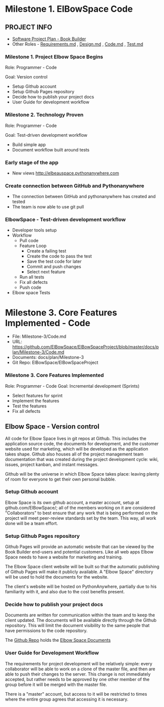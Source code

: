 # Milestone 1. ElBowSpace Code

## PROJECT INFO

* [Software Project Plan - Book Builder](Index.md)
* Other Roles - [Requirements.md](Requirements.md)
, [Design.md](Design.md)
, [Code.md](Code.md)
, [Test.md](Test.md)

### Milestone 1. Project Elbow Space Begins


Role: Programmer - Code

Goal: Version control

* Setup Github account
* Setup Github Pages repository
* Decide how to publish your project docs
* User Guide for development workflow

### Milestone 2. Technology Proven

Role: Programmer - Code

Goal: Test-driven development workflow

* Build simple app
* Document workflow built around tests

### Early stage of the app
* New views http://elbeauspace.pythonanywhere.com

### Create connection between GitHub and Pythonanywhere
* The connection between GitHub and pythonanywhere has created and tested
* The team is now able to use git pull

### ElbowSpace - Test-driven development workflow
* Developer tools setup
* Workflow
    * Pull code
    * Feature Loop
        * Create a failing test
        * Create the code to pass the test
        * Save the test code for later
        * Commit and push changes
        * Select next feature
    * Run all tests
    * Fix all defects
    * Push code
* Elbow space Tests

# Milestone 3. Core Features Implemented - Code

* File: Milestone-3/Code.md
* URL: https://github.com/ElBowSpace/ElBowSpaceProject/blob/master/docs/plan/Milestone-3/Code.md
* Documents: docs/plan/Milestone-3
* Git Repo: ElBowSpace/ElBowSpaceProject
### Milestone 3. Core Features Implemented
Role: Programmer - Code
Goal: Incremental development (Sprints)
* Select features for sprint
* Implement the features
* Test the features
* Fix all defects
<!--
## Book Builder - Incremental development (Sprints)
### Select features for sprint
### Implement the features
### Test the features
### Fix all defects
-->

## Elbow Space - Version control

All code for Elbow Space lives in git repos at Github. This includes the application 
source code, the documents for development, and the customer website used for marketing, 
which will be developed as the application takes shape.
Github also houses all of the project management team documentation that was created during
the project development cycle: wiki, issues, project kanban, and instant messages.

Github will be the universe in which Elbow Space takes place: leaving plenty of room for everyone to get their own personal bubble.


### Setup Github account

Elbow Space is its own github account, a master account, setup at github.com/ElBowSpace/; all of the members working on it are considered "Collaborators" to 
best ensure that any work that is being performed on the project will meet peer-review standards set by the team. This way, all work done will be a team effort.


### Setup Github Pages repository

Github Pages will provide an automatic website that can be viewed by the Book Builder 
end-users and potential customers.  Like all web apps Elbow Space needs to have a website
for marketing and training.

The Elbow Space client website will be built so that the automatic publishing of 
Github Pages will make it publicly available.
A "Elbow Space" directory will be used to hold the documents for the website.

The client's website will be hosted on PythonAnywhere, partially due to his familiarity with it, and also due to the cost benefits present.


### Decide how to publish your project docs

Documents are written for communication within the team and to keep the client updated.
The documents will be available directly through the Github repository.  This will limit
the document visibility to the same people that have permissions to the code repository.

The [Github Repo](https://github.com/ElBowSpace/ElBowSpaceProject)
holds the 
[Elbow Space Documents](https://github.com/ElBowSpace/ElBowSpaceProject/tree/master/docs)

### User Guide for Development Workflow

The requirements for project development will be relatively simple: every collaborator will be able to work on a clone of the master file,
and then are able to push their changes to the server. This change is not immediately accepted, but rather needs to be approved by one other
member of the group before it will be merged with the master file.

There is a "master" account, but access to it will be restricted to times where the entire group agrees that accessing it is necessary.

